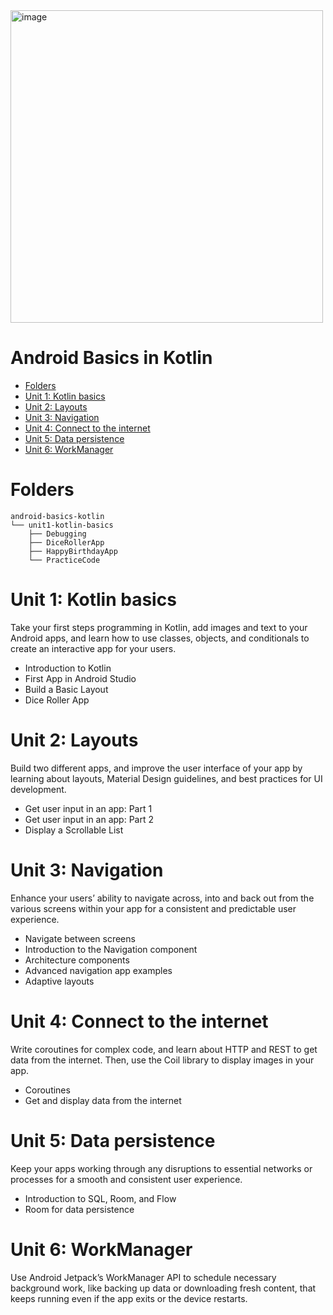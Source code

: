 <img width="500" alt="image" src="https://user-images.githubusercontent.com/4522927/219104333-ca0ad362-1d38-4e64-95b7-350219a285d2.png">

<h1>Android Basics in Kotlin</h1>

- [Folders](#folders)
- [Unit 1: Kotlin basics](#unit-1-kotlin-basics)
- [Unit 2: Layouts](#unit-2-layouts)
- [Unit 3: Navigation](#unit-3-navigation)
- [Unit 4: Connect to the internet](#unit-4-connect-to-the-internet)
- [Unit 5: Data persistence](#unit-5-data-persistence)
- [Unit 6: WorkManager](#unit-6-workmanager)

# Folders

```
android-basics-kotlin
└── unit1-kotlin-basics
    ├── Debugging
    ├── DiceRollerApp
    ├── HappyBirthdayApp
    └── PracticeCode
```

# Unit 1: Kotlin basics

Take your first steps programming in Kotlin, add images and text to your Android apps, and learn how to use classes, objects, and conditionals to create an interactive app for your users.

- Introduction to Kotlin
- First App in Android Studio
- Build a Basic Layout
- Dice Roller App

# Unit 2: Layouts

Build two different apps, and improve the user interface of your app by learning about layouts, Material Design guidelines, and best practices for UI development.

- Get user input in an app: Part 1
- Get user input in an app: Part 2
- Display a Scrollable List

# Unit 3: Navigation

Enhance your users’ ability to navigate across, into and back out from the various screens within your app for a consistent and predictable user experience.

- Navigate between screens
- Introduction to the Navigation component
- Architecture components
- Advanced navigation app examples
- Adaptive layouts

# Unit 4: Connect to the internet

Write coroutines for complex code, and learn about HTTP and REST to get data from the internet. Then, use the Coil library to display images in your app.

- Coroutines
- Get and display data from the internet

# Unit 5: Data persistence

Keep your apps working through any disruptions to essential networks or processes for a smooth and consistent user experience.

- Introduction to SQL, Room, and Flow
- Room for data persistence

# Unit 6: WorkManager

Use Android Jetpack’s WorkManager API to schedule necessary background work, like backing up data or downloading fresh content, that keeps running even if the app exits or the device restarts.
